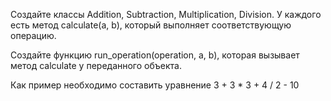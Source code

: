 Создайте классы Addition, Subtraction, Multiplication, Division. 
У каждого есть метод calculate(a, b), который выполняет соответствующую операцию.

Создайте функцию run_operation(operation, a, b), которая вызывает метод calculate у переданного объекта.

Как пример необходимо составить уравнение 3 + 3 * 3 + 4 / 2 - 10
